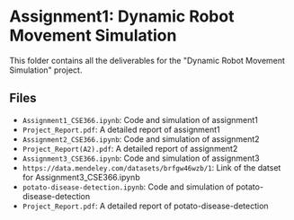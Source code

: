 # Assignment1: Dynamic Robot Movement Simulation

This folder contains all the deliverables for the "Dynamic Robot Movement Simulation" project.

## Files
- `Assignment1_CSE366.ipynb`: Code and simulation of assignment1
- `Project_Report.pdf`: A detailed report of assignment1
- `Assignment2_CSE366.ipynb`: Code and simulation of assignment2
- `Project_Report(A2).pdf`: A detailed report of assignment2
- `Assignment3_CSE366.ipynb`: Code and simulation of assignment3
- `https://data.mendeley.com/datasets/brfgw46wzb/1`: Link of the datset for Assignment3_CSE366.ipynb
- `potato-disease-detection.ipynb`: Code and simulation of potato-disease-detection
- `Project_Report.pdf`: A detailed report of potato-disease-detection
